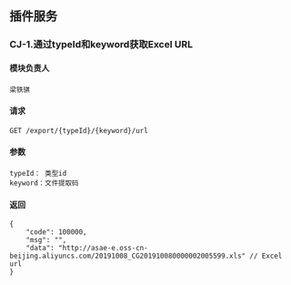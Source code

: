 ## 插件服务

### CJ-1.通过typeId和keyword获取Excel URL
#### 模块负责人
    梁铁骐
#### 请求
    GET /export/{typeId}/{keyword}/url
#### 参数
    typeId： 类型id
    keyword：文件提取码
#### 返回
    {
        "code": 100000,
        "msg": "",
        "data": "http://asae-e.oss-cn-beijing.aliyuncs.com/20191008_CG201910080000002005599.xls" // Excel url
    }